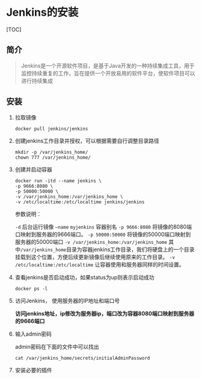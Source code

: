 # Jenkins的安装

[TOC]

## 简介

> Jenkins是一个开源软件项目，是基于Java开发的一种持续集成工具，用于监控持续重复的工作，旨在提供一个开放易用的软件平台，使软件项目可以进行持续集成

## 安装

1. 拉取镜像
	```shell
	docker pull jenkins/jenkins
	```
	
2. 创建jenkins工作目录并授权，可以根据需要自行调整目录路径

   ```
   mkdir -p /var/jenkins_home/
   chown 777 /var/jenkins_home/
   ```
3. 创建并启动容器

   ```
   docker run -itd --name jenkins \
   -p 9666:8080 \
   -p 50000:50000 \
   -v /var/jenkins_home:/var/jenkins_home \
   -v /etc/localtime:/etc/localtime jenkins/jenkins
   ```

   参数说明：

   `-d` 后台运行镜像
   `–name` `myjenkins` 容器别名
   `-p 9666:8080` 将镜像的8080端口映射到服务器的9666端口。
   `-p 50000:50000` 将镜像的50000端口映射到服务器的50000端口
   `-v /var/jenkins_home:/var/jenkins_home` 其中`/var/jenkins_home`目录为容器jenkins工作目录，我们将硬盘上的一个目录挂载到这个位置，方便后续更新镜像后继续使用原来的工作目录。
   `-v /etc/localtime:/etc/localtime` 让容器使用和服务器同样的时间设置。

4. 查看jenkins是否启动成功，如果status为up则表示启动成功
   ```
   docker ps -l
   ```
5. 访问Jenkins， 使用服务器的IP地址和端口号

   **访问jenkins地址，ip修改为服务器ip，端口改为容器8080端口映射到服务器的9666端口**

6. 输入admin密码

   admin密码在下面的文件中可以找出

   ```
   cat /var/jenkins_home/secrets/initialAdminPassword
   ```
7. 安装必要的插件